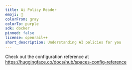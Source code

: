 ```yaml
---
title: Ai Policy Reader
emoji: 🏢
colorFrom: gray
colorTo: purple
sdk: docker
pinned: false
license: openrail++
short_description: Understanding AI policies for you
---
```


Check out the configuration reference at https://huggingface.co/docs/hub/spaces-config-reference
